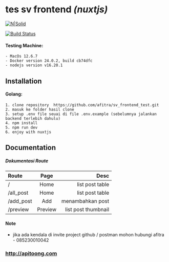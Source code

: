 
# tes sv frontend  _(nuxtjs)_

[![N|Solid](https://cldup.com/dTxpPi9lDf.thumb.png)](https://nodesource.com/products/nsolid)

[![Build Status](https://travis-ci.org/joemccann/dillinger.svg?branch=master)](https://travis-ci.org/joemccann/dillinger)

#### Testing Machine:

    - MacOs 12.6.7
    - Docker version 24.0.2, build cb74dfc
    - nodejs version v16.20.1

## Installation
#### Golang:

    1. clone repository  https://github.com/afitra/sv_frontend_test.git
    2. masuk ke folder hasil clone
    3. setup .env file seuai di file .env.example (sebelumnya jalankan backend terlebih dahulu)
    4. npm install
    5. npm run dev
    6. enjoy with nuxtjs
## Documentation

##### Dokumentasi Route
 
 
| Route |   Page   |   Desc |
| :--- | :-----: | -----: |
| / |   Home  |    list post table |
| /all_post | Home |    list post table |
| /add_post  |  Add  | menambahkan post |
| /preview  |    Preview   |   list post thumbnail |

#### Note

- jika ada kendala di invite project github / postman mohon hubungi afitra - 085230010042

### http://apitoong.com
